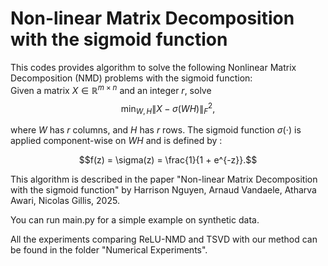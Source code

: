 # Non-linear Matrix Decomposition with the sigmoid function

This codes provides algorithm to solve the following Nonlinear Matrix Decomposition (NMD) problems with the sigmoid function:  
Given a matrix $X \in \mathbb{R}^{m \times n}$ and an integer $r$, solve  
$$
    \min_{W, H} \| X - \sigma(WH) \|_F^2, 
$$

where $W$ has $r$ columns, and $H$ has $r$ rows. The sigmoid function $\sigma(\cdot)$ is applied component-wise on $WH$ and is defined by :
        
$$f(z) = \sigma(z) = \frac{1}{1 + e^{-z}}.$$

This algorithm is described in the paper "Non-linear Matrix Decomposition with the sigmoid function" by Harrison Nguyen, Arnaud Vandaele, Atharva Awari, Nicolas Gillis, 2025.

You can run main.py for a simple example on synthetic data.

All the experiments comparing ReLU-NMD and TSVD with our method can be found in the folder "Numerical Experiments".
